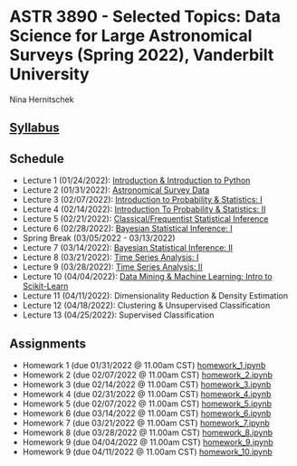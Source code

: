 # ASTR 3890 - Selected Topics: Data Science for Large Astronomical Surveys (Spring 2022), Vanderbilt University

Nina Hernitschek

## [Syllabus](astr3890_syllabus.pdf)

## Schedule

* Lecture 1 (01/24/2022): [Introduction & Introduction to Python](class_notebooks/lecture_1.ipynb)
* Lecture 2 (01/31/2022): [Astronomical Survey Data](class_notebooks/lecture_2.ipynb)
* Lecture 3 (02/07/2022): [Introduction to Probability & Statistics: I](class_notebooks/lecture_3.ipynb)
* Lecture 4 (02/14/2022): [Introduction To Probability & Statistics: II](class_notebooks/lecture_4.ipynb)
* Lecture 5 (02/21/2022): [Classical/Frequentist Statistical Inference](class_notebooks/lecture_5.ipynb)
* Lecture 6 (02/28/2022): [Bayesian Statistical Inference: I](class_notebooks/lecture_6.ipynb)
* Spring Break (03/05/2022 - 03/13/2022)
* Lecture 7 (03/14/2022): [Bayesian Statistical Inference: II](class_notebooks/lecture_7.ipynb)
* Lecture 8 (03/21/2022): [Time Series Analysis: I](class_notebooks/lecture_8.ipynb)
* Lecture 9 (03/28/2022): [Time Series Analysis: II](class_notebooks/lecture_9.ipynb)
* Lecture 10 (04/04/2022): [Data Mining \& Machine Learning: Intro to Scikit-Learn](class_notebooks/lecture_10.ipynb)
* Lecture 11 (04/11/2022): Dimensionality Reduction & Density Estimation
* Lecture 12 (04/18/2022): Clustering & Unsupervised Classification
* Lecture 13 (04/25/2022): Supervised Classification

## Assignments

* Homework 1 (due 01/31/2022 @ 11.00am CST) [homework_1.ipynb](homework_notebooks/homework_1.ipynb)
* Homework 2 (due 02/07/2022 @ 11.00am CST) [homework_2.ipynb](homework_notebooks/homework_2.ipynb)
* Homework 3 (due 02/14/2022 @ 11.00am CST) [homework_3.ipynb](homework_notebooks/homework_3.ipynb)
* Homework 4 (due 02/31/2022 @ 11.00am CST) [homework_4.ipynb](homework_notebooks/homework_4.ipynb)
* Homework 5 (due 02/07/2022 @ 11.00am CST) [homework_5.ipynb](homework_notebooks/homework_5.ipynb)
* Homework 6 (due 03/14/2022 @ 11.00am CST) [homework_6.ipynb](homework_notebooks/homework_6.ipynb)
* Homework 7 (due 03/21/2022 @ 11.00am CST) [homework_7.ipynb](homework_notebooks/homework_7.ipynb)
* Homework 8 (due 03/28/2022 @ 11.00am CST) [homework_8.ipynb](homework_notebooks/homework_8.ipynb)
* Homework 9 (due 04/04/2022 @ 11.00am CST) [homework_9.ipynb](homework_notebooks/homework_9.ipynb)
* Homework 9 (due 04/11/2022 @ 11.00am CST) [homework_10.ipynb](homework_notebooks/homework_10.ipynb)
